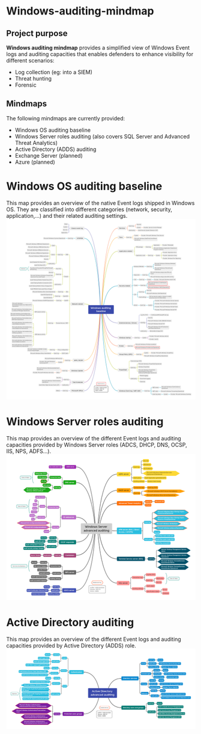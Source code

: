 # Windows-auditing-mindmap
 
## Project purpose
**Windows auditing mindmap** provides a simplified view of Windows Event logs and auditing capacities that enables defenders to enhance visibility for different scenarios:
* Log collection (eg: into a SIEM)
* Threat hunting
* Forensic

## Mindmaps
The following mindmaps are currently provided:
* Windows OS auditing baseline
* Windows Server roles auditing (also covers SQL Server and 
Advanced Threat Analytics)
* Active Directory (ADDS) auditing
* Exchange Server (planned)
* Azure (planned)

# Windows OS auditing baseline
This map provides an overview of the native Event logs shipped in Windows OS. They are classified into different categories (network, security, application,...) and their related auditing settings.
![](/windows-auditing-baseline-map/windows-auditing-baseline-map.png)

# Windows Server roles auditing
This map provides an overview of the different Event logs and auditing capacities provided by Windows Server roles (ADCS, DHCP, DNS, OCSP, IIS, NPS, ADFS...).
![](/windows-server-roles-map/windows-server-roles-map.png)

# Active Directory auditing
This map provides an overview of the different Event logs and auditing capacities provided by Active Directory (ADDS) role.
![](/active-directory-map/active-directory-map.png)

